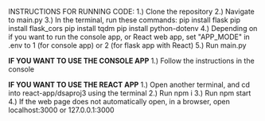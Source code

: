 INSTRUCTIONS FOR RUNNING CODE:
1.) Clone the repository
2.) Navigate to main.py
3.) In the terminal, run these commands:
    pip install flask
    pip install flask_cors
    pip install tqdm
    pip install python-dotenv
4.) Depending on if you want to run the console app, or React web app, set "APP_MODE" in .env to 1 (for console app) or 2 (for flask app with React)
5.) Run main.py

**IF YOU WANT TO USE THE CONSOLE APP**
1.) Follow the instructions in the console

**IF YOU WANT TO USE THE REACT APP**
1.) Open another terminal, and cd into react-app/dsaproj3 using the terminal
2.) Run npm i
3.) Run npm start
4.) If the web page does not automatically open, in a browser, open localhost:3000 or 127.0.0.1:3000
